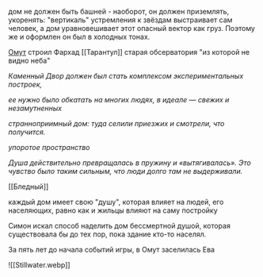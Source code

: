 дом не должен быть башней - наоборот, он должен приземлять, укоренять: "вертикаль" устремления к звёздам выстраивает сам человек, а дом уравновешивает этот опасный вектор как груз. Поэтому же и оформлен он был в холодных тонах.


[Омут](https://pathologic.fandom.com/ru/wiki/%D0%9E%D0%BC%D1%83%D1%82) строил Фархад [[Тарантул]] 
старая обсерватория "из которой не видно неба"

_Каменный Двор должен был стать комплексом экспериментальных построек,_

_ее нужно было обкатать на многих людях, в идеале — свежих и незамутненных_

_странноприимный дом: туда селили приезжих и смотрели, что получится._

_упоротое пространство_

_Душа действительно превращалась в пружину и «вытягивалась». Это чувство было таким сильным, что люди долго там не выдерживали._

[[Бледный]]

каждый дом имеет свою "душу", которая влияет на людей, его населяющих, равно как и жильцы влияют на саму постройку

Симон искал способ наделить дом бессмертной душой, которая существовала бы до тех пор, пока здание кто-то населял.

За пять лет до начала событий игры, в Омут заселилась Ева

![[Stillwater.webp]]